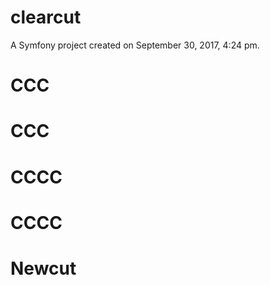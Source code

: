 clearcut
========

A Symfony project created on September 30, 2017, 4:24 pm.
# CCC
# CCC
# CCCC
# CCCC
# Newcut
